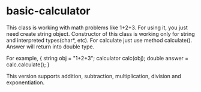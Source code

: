 # basic-calculator
This class is working with math problems like 1+2+3. For using it, you just need create string object. Constructor of this class is working only for string and interpreted types(char*, etc).
For calculate just use method calculate(). Answer will return into double type.

For example,
{
  string obj = "1+2+3";
  calculator calc(obj);
  double answer = calc.calculate();
}

This version supports addition, subtraction, multiplication, division and exponentiation.
